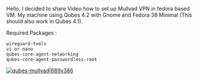 Hello, I decided to share Video how to set up Mullvad VPN in fedora based VM.
My machine using Qubes 4.2 with Gnome and Fedora 38 Minimal (This should also work in Qubes 4.1).

Required Packages : 
```
wireguard-tools
vi or nano 
qubes-core-agent-networking
qubes-core-agent-passwordless-root
````

[![qubes-mullvad|689x386](upload://5wP7dNrnFdoX7PpCIQrt5S3qocd.jpeg)](https://ileg.al/videos/qubes-mullvad.webm)